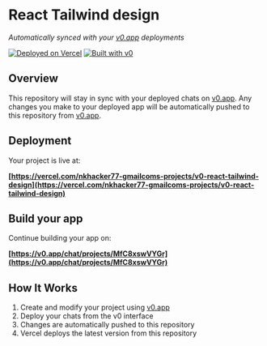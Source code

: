# React Tailwind design

*Automatically synced with your [v0.app](https://v0.app) deployments*

[![Deployed on Vercel](https://img.shields.io/badge/Deployed%20on-Vercel-black?style=for-the-badge&logo=vercel)](https://vercel.com/nkhacker77-gmailcoms-projects/v0-react-tailwind-design)
[![Built with v0](https://img.shields.io/badge/Built%20with-v0.app-black?style=for-the-badge)](https://v0.app/chat/projects/MfC8xswVYGr)

## Overview

This repository will stay in sync with your deployed chats on [v0.app](https://v0.app).
Any changes you make to your deployed app will be automatically pushed to this repository from [v0.app](https://v0.app).

## Deployment

Your project is live at:

**[https://vercel.com/nkhacker77-gmailcoms-projects/v0-react-tailwind-design](https://vercel.com/nkhacker77-gmailcoms-projects/v0-react-tailwind-design)**

## Build your app

Continue building your app on:

**[https://v0.app/chat/projects/MfC8xswVYGr](https://v0.app/chat/projects/MfC8xswVYGr)**

## How It Works

1. Create and modify your project using [v0.app](https://v0.app)
2. Deploy your chats from the v0 interface
3. Changes are automatically pushed to this repository
4. Vercel deploys the latest version from this repository
